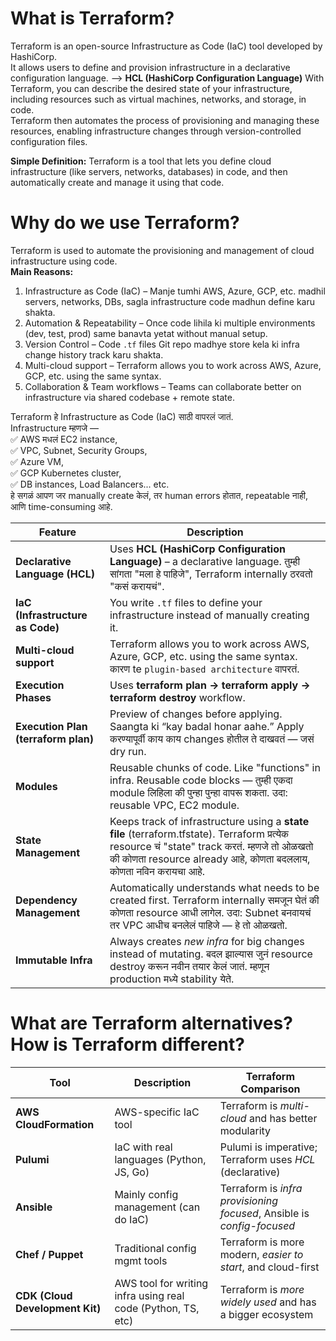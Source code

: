 # What is Terraform?
Terraform is an open-source Infrastructure as Code (IaC) tool developed by HashiCorp.  
It allows users to define and provision infrastructure in a declarative configuration language. --> **HCL (HashiCorp Configuration Language)**
With Terraform, you can describe the desired state of your infrastructure, including resources such as virtual machines, networks, and storage, in code.  
Terraform then automates the process of provisioning and managing these resources, enabling infrastructure changes through version-controlled configuration files.  

**Simple Definition:** Terraform is a tool that lets you define cloud infrastructure (like servers, networks, databases) in code, and then automatically create and manage it using that code. 

# Why do we use Terraform?
Terraform is used to automate the provisioning and management of cloud infrastructure using code.  
**Main Reasons:**  
1) Infrastructure as Code (IaC) – Manje tumhi AWS, Azure, GCP, etc. madhil servers, networks, DBs, sagla infrastructure code madhun define karu shakta.
2) Automation & Repeatability – Once code lihila ki multiple environments (dev, test, prod) same banavta yetat without manual setup.
3) Version Control – Code `.tf` files Git repo madhye store kela ki infra change history track karu shakta.
4) Multi-cloud support – Terraform allows you to work across AWS, Azure, GCP, etc. using the same syntax.
5) Collaboration & Team workflows – Teams can collaborate better on infrastructure via shared codebase + remote state.

Terraform हे Infrastructure as Code (IaC) साठी वापरलं जातं.  
Infrastructure म्हणजे —  
✅ AWS मधलं EC2 instance,  
✅ VPC, Subnet, Security Groups,  
✅ Azure VM,  
✅ GCP Kubernetes cluster,  
✅ DB instances, Load Balancers... etc.  
हे सगळं आपण जर manually create केलं, तर human errors होतात, repeatable नाही, आणि time-consuming आहे.  

| Feature                          | Description                                                                          |
| -------------------------------- | ------------------------------------------------------------------------------------ |
| **Declarative Language (HCL)**   | Uses **HCL (HashiCorp Configuration Language)** – a declarative language. तुम्ही सांगता "मला हे पाहिजे", Terraform internally ठरवतो "कसं करायचं". |
| **IaC (Infrastructure as Code)** | You write `.tf` files to define your infrastructure instead of manually creating it. |
| **Multi-cloud support**               | Terraform allows you to work across AWS, Azure, GCP, etc. using the same syntax. कारण te `plugin-based architecture` वापरतं. |
| **Execution Phases**             | Uses **terraform plan → terraform apply → terraform destroy** workflow. |
| **Execution Plan (terraform plan)** | Preview of changes before applying. Saangta ki “kay badal honar aahe.” Apply करण्यापूर्वी काय काय changes होतील ते दाखवतं — जसं dry run. |
| **Modules**                         | Reusable chunks of code. Like "functions" in infra. Reusable code blocks — तुम्ही एकदा module लिहिला की पुन्हा पुन्हा वापरू शकता. उदा: reusable VPC, EC2 module.|
| **State Management**             | Keeps track of infrastructure using a **state file** (terraform.tfstate). Terraform प्रत्येक resource चं "state" track करतं. म्हणजे तो ओळखतो की कोणता resource already आहे, कोणता बदललाय, कोणता नविन करायचा आहे.         |
| **Dependency Management**           | Automatically understands what needs to be created first. Terraform internally समजून घेतं की कोणता resource आधी लागेल. उदा: Subnet बनवायचं तर VPC आधीच बनलेलं पाहिजे — हे तो ओळखतो.|
| **Immutable Infra**                 | Always creates *new infra* for big changes instead of mutating. बदल झाल्यास जुनं resource destroy करून नवीन तयार केलं जातं. म्हणून production मध्ये stability येते.|

# What are Terraform alternatives? How is Terraform different?
| Tool                            | Description                                                  | Terraform Comparison                                                   |
| ------------------------------- | ------------------------------------------------------------ | ---------------------------------------------------------------------- |
| **AWS CloudFormation**          | AWS-specific IaC tool                                        | Terraform is *multi-cloud* and has better modularity                   |
| **Pulumi**                      | IaC with real languages (Python, JS, Go)                     | Pulumi is imperative; Terraform uses *HCL* (declarative)               |
| **Ansible**                     | Mainly config management (can do IaC)                        | Terraform is *infra provisioning focused*, Ansible is *config-focused* |
| **Chef / Puppet**               | Traditional config mgmt tools                                | Terraform is more modern, *easier to start*, and cloud-first           |
| **CDK (Cloud Development Kit)** | AWS tool for writing infra using real code (Python, TS, etc) | Terraform is *more widely used* and has a bigger ecosystem             |

